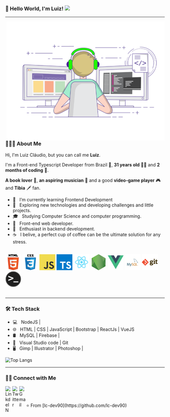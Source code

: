 ### 👋 Hello World, I'm Luiz!  <img src="https://github.com/TheDudeThatCode/TheDudeThatCode/blob/master/Assets/Earth.gif" width="24px">
<hr>

<img align="right" alt="GIF" src="https://raw.githubusercontent.com/devSouvik/devSouvik/master/gif3.gif" width="500"/>

<h3> 👨🏻‍💻 About Me </h3>

Hi, I'm Luiz Cláudio, but you can call me **Luiz**. 

I'm a Front-end Typescript Developer from Brazil 💚, **31 years old** 👶🏻 and **2 months of coding** 🧐. 

**A book lover** 📕, **an aspiring musician** 🎸 and a good **video-game player** 🎮 and **Tibia** 🗡 fan. 

- 🔭 &nbsp; I’m currently learning Frontend Development
- 🤔 &nbsp; Exploring new technologies and developing challenges and little projects.
- 🎓 &nbsp; Studying Computer Science and computer programming.
- 💼 &nbsp; Front-end web developer.
- 🌱 &nbsp; Enthusiast in backend development.
- ☕ &nbsp; I belive, a perfect cup of coffee can be the ultimate solution for any stress. 



<br>
<code><img height="50" src="https://raw.githubusercontent.com/github/explore/80688e429a7d4ef2fca1e82350fe8e3517d3494d/topics/html/html.png"></code>
<code><img height="50" src="https://raw.githubusercontent.com/github/explore/80688e429a7d4ef2fca1e82350fe8e3517d3494d/topics/css/css.png"></code>
<code><img height="50" src="https://raw.githubusercontent.com/github/explore/80688e429a7d4ef2fca1e82350fe8e3517d3494d/topics/javascript/javascript.png"></code>
<code><img height="50" src="https://raw.githubusercontent.com/github/explore/80688e429a7d4ef2fca1e82350fe8e3517d3494d/topics/typescript/typescript.png"></code>
<code><img height="50" src="https://raw.githubusercontent.com/github/explore/80688e429a7d4ef2fca1e82350fe8e3517d3494d/topics/react/react.png"></code>
<code><img height="50" src="https://raw.githubusercontent.com/github/explore/80688e429a7d4ef2fca1e82350fe8e3517d3494d/topics/nodejs/nodejs.png"></code>
<code><img height="50" src="https://raw.githubusercontent.com/github/explore/80688e429a7d4ef2fca1e82350fe8e3517d3494d/topics/vue/vue.png"></code>
<code><img height="50" src="https://raw.githubusercontent.com/github/explore/80688e429a7d4ef2fca1e82350fe8e3517d3494d/topics/mysql/mysql.png"></code>
<code><img height="50" src="https://raw.githubusercontent.com/github/explore/80688e429a7d4ef2fca1e82350fe8e3517d3494d/topics/git/git.png"></code>
<code><img height="50" src="https://raw.githubusercontent.com/github/explore/80688e429a7d4ef2fca1e82350fe8e3517d3494d/topics/terminal/terminal.png"></code>
<br>
<br>
<hr>
<h3>🛠 Tech Stack</h3>

- 💻 &nbsp; NodeJS |  
- 🌐 &nbsp; HTML | CSS | JavaScript | Bootstrap | ReactJs | VueJS
- 🛢 &nbsp; MySQL | Firebase | 
- 🔧 &nbsp;  Visual Studio code  | Git
- 🖥 &nbsp; Gimp | Illustrator | Photoshop | 


![Top Langs](https://github-readme-stats.vercel.app/api/top-langs/?username=lc-dev90&layout=compact)

<hr>
<h3> 🤝🏻 Connect with Me </h3>

<a target="_blank" href="https://www.linkedin.com/in/luiz-danella-271226213/">
  <img align="left" alt="LinkdeIN" width="22px" src="https://cdn.jsdelivr.net/npm/simple-icons@v3/icons/linkedin.svg" />
</a>
<a target="_blank" href="https://twitter.com/luizCLopes90">
  <img align="left" alt="Twitter" width="22px" src="https://cdn.jsdelivr.net/npm/simple-icons@v3/icons/twitter.svg" />
</a>
<a target="_blank" href="mailto:lc.danella.dev@gmail.com">
  <img align="left" alt="Gmail" width="22px" src="https://cdn.jsdelivr.net/npm/simple-icons@v3/icons/gmail.svg" />
</a>

<br>
<br>
<br>
⭐️ From [lc-dev90](https://github.com/lc-dev90)
